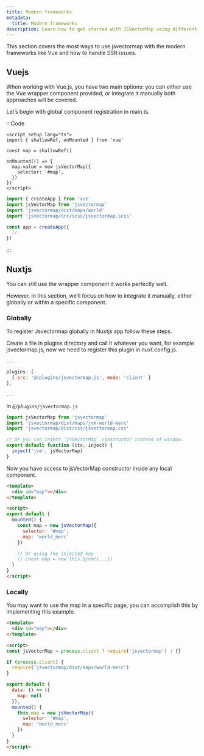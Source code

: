 ```yaml
---
title: Modern frameworks
metadata:
  title: Modern frameworks
description: Learn how to get started with JSVectorMap using different approaches, including CLI and manual integration.
---
```


This section covers the most ways to use jsvectormap with the modern frameworks like Vue and how to handle SSR issues.

## Vuejs

When working with Vue.js, you have two main options: you can either use the Vue wrapper component provided, or integrate it manually both approaches will be covered.

Let’s begin with global component registration in main.ts.

:::Code

```vue [app.vue]
<script setup lang="ts">
import { shallowRef, onMounted } from 'vue'

const map = shallowRef()

onMounted(() => {
  map.value = new jsVectorMap({
    selector: '#map',
  })
})
</script>
```

```ts [main.ts]
import { createApp } from 'vue'
import jsVectorMap from 'jsvectormap'
import 'jsvectormap/dist/maps/world'
import 'jsvectormap/src/scss/jsvectormap.scss'

const app = createApp({
  //
})
```

:::

<!-- ```js
import { createApp } from 'vue'
import jsVectorMap from 'jsvectormap'
import 'jsvectormap/dist/maps/world'
import 'jsvectormap/src/scss/jsvectormap.scss'

const app = createApp({})

// pages/dashboard.vue

import { shallowRef, onMounted } from 'vue'

const map = shallowRef()

onMounted(() => {
  map.value = new jsVectorMap({
    selector: '#map',
  })
})
``` -->

## Nuxtjs

You can still use the wrapper component it works perfectly well.

However, in this section, we’ll focus on how to integrate it manually, either globally or within a specific component.

### Globally

To register Jsvectormap globally in Nuxtjs app follow these steps.

Create a file in plugins directory and call it whatever you want, for example jsvectormap.js, now we need to register this plugin in nuxt.config.js.

```js
...

plugins: [
  { src: '@/plugins/jsvectormap.js', mode: 'client' }
],

...
```

In `@/plugins/jsvectormap.js`
```js
import jsVectorMap from 'jsvectormap'
import 'jsvectormap/dist/maps/jvm-world-merc'
import 'jsvectormap/dist/css/jsvectormap.css'

// Or you can inject `jsVectorMap` constructor instead of window.
export default function (ctx, inject) {
  inject('jvm', jsVectorMap)
}
```

Now you have access to jsVectorMap constructor inside any local component.

```html
<template>
  <div id="map"></div>
</template>

<script>
export default {
  mounted() {
    const map = new jsVectorMap({
      selector: '#map',
      map: 'world_merc'
    })

    // Or using the injected key
    // const map = new this.$jvm({...})
  }
}
</script>
```

### Locally

You may want to use the map in a specific page, you can accomplish this by implementing this example.

```html
<template>
  <div id="map"></div>
</template>

<script>
const jsVectorMap = process.client ? require('jsvectormap') : {}

if (process.client) {
  require('jsvectormap/dist/maps/world-merc')
}

export default {
  data: () => ({
    map: null
  }),
  mounted() {
    this.map = new jsVectorMap({
      selector: '#map',
      map: 'world_merc'
    })
  }
}
</script>
```